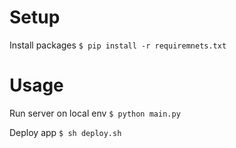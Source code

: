 # Setup

Install packages
`$ pip install -r requiremnets.txt`

# Usage

Run server on local env
`$ python main.py`

Deploy app
`$ sh deploy.sh`
